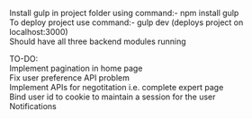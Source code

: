 Install gulp in project folder using command:- npm install gulp      
To deploy project use command:- gulp dev (deploys project on localhost:3000)    
Should have all three backend modules running    

TO-DO:  
Implement pagination in home page  
Fix user preference API problem  
Implement APIs for negotitation i.e. complete expert page  
Bind user id to cookie to maintain a session for the user  
Notifications  


